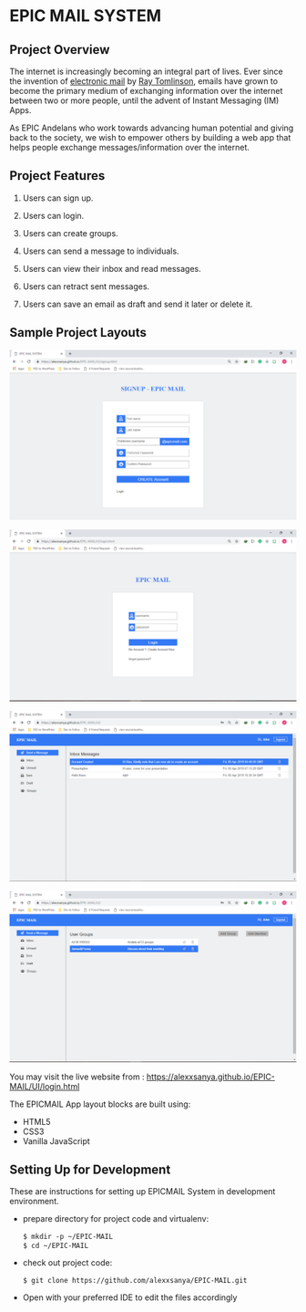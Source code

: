 # **EPIC MAIL SYSTEM**

## Project Overview

The internet is increasingly becoming an integral part of lives. Ever since the invention of [electronic mail](https://en.wikipedia.org/wiki/Email) by [Ray Tomlinson](https://en.wikipedia.org/wiki/Ray_Tomlinson), emails have grown to become the primary medium of exchanging information over the internet between two or more people, until the advent of Instant Messaging (IM) Apps.

As EPIC Andelans who work towards advancing human potential and giving back to the society, we wish to empower others by building a web app that helps people exchange messages/information over the internet.

## Project Features

1. Users can sign up.

2. Users can login.

3. Users can create groups.

4. Users can send a message to individuals.

5. Users can view their inbox and read messages.

6. Users can retract sent messages.

7. Users can save an email as draft and send it later or delete it.

   

## Sample Project Layouts

![Screenshot of Welcome page](./UI/static/layout/signup.PNG?raw=true "Welcome Page")

![Screenshot of My Login page](./UI/static/layout/login.PNG?raw=true "Login Page")

![Screenshot of Inbox Page](./UI/static/layout/inbox.png?raw=true "Inbox Page")

![Screenshot of Groups Page](./UI/static/layout/groups.PNG?raw=true "Groups Page")



You may visit the live website from : <https://alexxsanya.github.io/EPIC-MAIL/UI/login.html>

The EPICMAIL App layout blocks are built using:

- HTML5
- CSS3
- Vanilla JavaScript

## Setting Up for Development

These are instructions for setting up EPICMAIL System in development environment.

- prepare directory for project code and virtualenv:

  ```
  $ mkdir -p ~/EPIC-MAIL
  $ cd ~/EPIC-MAIL
  ```

- check out project code:

  ```
  $ git clone https://github.com/alexxsanya/EPIC-MAIL.git
  ```

- Open with your preferred IDE to edit the files accordingly
